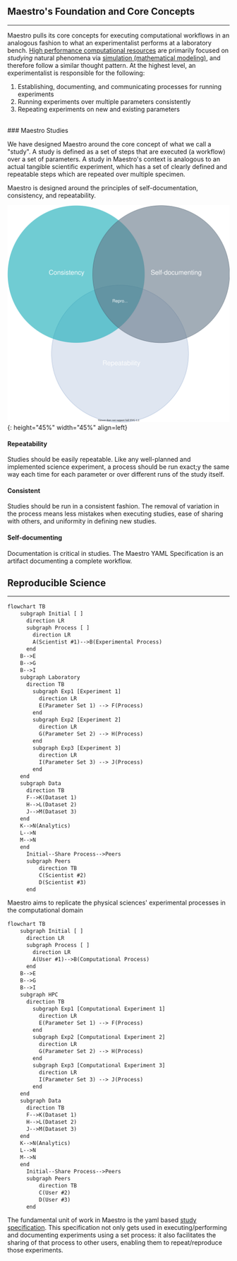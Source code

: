## Maestro's Foundation and Core Concepts
----

Maestro pulls its core concepts for executing computational workflows in an analogous fashion to what an experimentalist performs at a laboratory bench. [High performance computational resources](https://en.wikipedia.org/wiki/Supercomputer) are primarily focused on *studying* natural phenomena via [simulation (mathematical modeling)](https://en.wikipedia.org/wiki/Computer_simulation), and therefore follow a similar thought pattern. At the highest level, an experimentalist is responsible for the following:

1. Establishing, documenting, and communicating processes for running experiments
2. Running experiments over multiple parameters consistently
3. Repeating experiments on new and existing parameters

<br/>
### Maestro Studies

We have designed Maestro around the core concept of what we call a "study". A study is defined as a set of steps that are executed (a workflow) over a set of parameters. A study in Maestro's context is analogous to an actual tangible scientific experiment, which has a set of clearly defined and repeatable steps which are repeated over multiple specimen.

Maestro is designed around the principles of self-documentation, consistency, and repeatability.

![Reproducibility, the intersections of documentation, consistency, & repeatability](../assets/images/reproducibility_venn.svg){: height="45%" width="45%" align=left}
#### Repeatability

Studies should be easily repeatable. Like any well-planned and implemented science experiment, a process should be run exact;y the same way each time for each parameter or over different runs of the study itself.

#### Consistent

Studies should be run in a consistent fashion. The removal of variation in the process means less mistakes when executing studies, ease of sharing with others, and uniformity in defining new studies.

#### Self-documenting

Documentation is critical in studies. The Maestro YAML Specification is an artifact documenting a complete workflow.

## Reproducible Science
----


``` mermaid
flowchart TB
    subgraph Initial [ ]
      direction LR
      subgraph Process [ ]
        direction LR
        A(Scientist #1)-->B(Experimental Process)
      end
    B-->E
    B-->G
    B-->I
    subgraph Laboratory
      direction TB
        subgraph Exp1 [Experiment 1]
          direction LR
          E(Parameter Set 1) --> F(Process)
        end
        subgraph Exp2 [Experiment 2]
          direction LR
          G(Parameter Set 2) --> H(Process)
        end
        subgraph Exp3 [Experiment 3]
          direction LR
          I(Parameter Set 3) --> J(Process)
        end
    end
    subgraph Data
      direction TB
      F-->K(Dataset 1)
      H-->L(Dataset 2)
      J-->M(Dataset 3)
    end
    K-->N(Analytics)
    L-->N
    M-->N
    end
      Initial--Share Process-->Peers
      subgraph Peers
          direction TB
          C(Scientist #2)
          D(Scientist #3)
      end
```

Maestro aims to replicate the physical sciences' experimental processes in the computational domain

``` mermaid
flowchart TB
    subgraph Initial [ ]
      direction LR
      subgraph Process [ ]
        direction LR
        A(User #1)-->B(Computational Process)
      end
    B-->E
    B-->G
    B-->I
    subgraph HPC
      direction TB
        subgraph Exp1 [Computational Experiment 1]
          direction LR
          E(Parameter Set 1) --> F(Process)
        end
        subgraph Exp2 [Computational Experiment 2]
          direction LR
          G(Parameter Set 2) --> H(Process)
        end
        subgraph Exp3 [Computational Experiment 3]
          direction LR
          I(Parameter Set 3) --> J(Process)
        end
    end
    subgraph Data
      direction TB
      F-->K(Dataset 1)
      H-->L(Dataset 2)
      J-->M(Dataset 3)
    end
    K-->N(Analytics)
    L-->N
    M-->N
    end
      Initial--Share Process-->Peers
      subgraph Peers
          direction TB
          C(User #2)
          D(User #3)
      end
```

The fundamental unit of work in Maestro is the yaml based [study specification](Maestro/specification.md).  This specification not only gets used in executing/performing and documenting experiments using a set process: it also facilitates the sharing of that process to other users, enabling them to repeat/reproduce those experiments.
